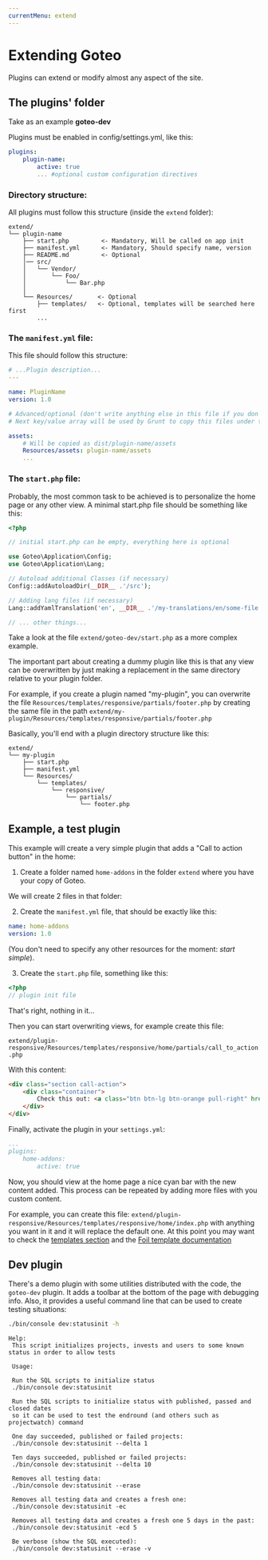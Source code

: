 ```yaml
---
currentMenu: extend
---
```

Extending Goteo
===============

Plugins can extend or modify almost any aspect of the site.

The plugins' folder
-------------------

Take as an example **goteo-dev**

Plugins must be enabled in config/settings.yml, like this:

```yaml
plugins:
    plugin-name:
        active: true
        ... #optional custom configuration directives
```

### Directory structure:

All plugins must follow this structure (inside the `extend` folder):

```
extend/
└── plugin-name
    ├── start.php         <- Mandatory, Will be called on app init
    ├── manifest.yml      <- Mandatory, Should specify name, version
    ├── README.md         <- Optional
    │── src/
    │   └── Vendor/
    │       └── Foo/
    │           └── Bar.php
    │
    └── Resources/       <- Optional
        ├── templates/   <- Optional, templates will be searched here first
        ...

```


### The `manifest.yml` file:

This file should follow this structure:

```yaml
# ...Plugin description...
---

name: PluginName
version: 1.0

# Advanced/optional (don't write anything else in this file if you don't known what your are doing):
# Next key/value array will be used by Grunt to copy this files under the "dist/" directory

assets:
    # Will be copied as dist/plugin-name/assets
    Resources/assets: plugin-name/assets
    ...
```


### The `start.php` file:

Probably, the most common task to be achieved is to personalize the home page or any other view. A minimal start.php file should be something like this:

```php
<?php

// initial start.php can be empty, everything here is optional

use Goteo\Application\Config;
use Goteo\Application\Lang;

// Autoload additional Classes (if necessary)
Config::addAutoloadDir(__DIR__ .'/src');

// Adding lang files (if necessary)
Lang::addYamlTranslation('en', __DIR__ .'/my-translations/en/some-file.yml');

// ... other things...

```

Take a look at the file  `extend/goteo-dev/start.php`  as a more complex example.

The important part about creating a dummy plugin like this is that any view can be overwritten by just making a replacement in the same directory relative to your plugin folder.

For example, if you create a plugin named "my-plugin", you can overwrite the file `Resources/templates/responsive/partials/footer.php` by creating the same file in the path `extend/my-plugin/Resources/templates/responsive/partials/footer.php`

Basically, you'll end with a plugin directory structure like this:

```
extend/
└── my-plugin
    ├── start.php
    ├── manifest.yml
    └── Resources/
        └── templates/
            └── responsive/
                └── partials/
                    └── footer.php

```


## Example, a test plugin

This example will create a very simple plugin that adds a "Call to action button" in the home:

1. Create a folder named `home-addons` in the folder `extend` where you have your copy of Goteo.

We will create 2 files in that folder:

2. Create the `manifest.yml` file, that should be exactly like this:

```yaml
name: home-addons
version: 1.0
```

(You don't need to specify any other resources for the moment: *start simple*).

3. Create the `start.php` file, something like this:

```php
<?php
// plugin init file
```

That's right, nothing in it...

Then you can start overwriting views, for example create this file:

`extend/plugin-responsive/Resources/templates/responsive/home/partials/call_to_action.php`

With this content:

```html
<div class="section call-action">
    <div class="container">
        Check this out: <a class="btn btn-lg btn-orange pull-right" href="www.goteo.org">Goteo rocks</a>
    </div>
</div>
```

Finally, activate the plugin in your `settings.yml`:

```yaml
...
plugins:
    home-addons:
        active: true
```


Now, you should view at the home page a nice cyan bar with the new content added.
This process can be repeated by adding more files with you custom content.

For example, you can create this file: `extend/plugin-responsive/Resources/templates/responsive/home/index.php` with anything you want in it and it will replace the default one. At this point you may want to check the [templates section](http://goteofoundation.github.io/goteo/docs/developers/templates.html) and the [Foil template documentation](https://foilphp.github.io/Foil/)


## Dev plugin

There's a demo plugin with some utilities distributed with the code, the  `goteo-dev` plugin.
It adds a toolbar at the bottom of the page with debugging info.
Also, it provides a useful command line that can be used to create testing situations:

```bash
./bin/console dev:statusinit -h
```

```
Help:
 This script initializes projects, invests and users to some known status in order to allow tests
 
 Usage:
 
 Run the SQL scripts to initialize status
 ./bin/console dev:statusinit
 
 Run the SQL scripts to initialize status with published, passed and closed dates
 so it can be used to test the endround (and others such as projectwatch) command
 
 One day succeeded, published or failed projects:
 ./bin/console dev:statusinit --delta 1
 
 Ten days succeeded, published or failed projects:
 ./bin/console dev:statusinit --delta 10
 
 Removes all testing data:
 ./bin/console dev:statusinit --erase
 
 Removes all testing data and creates a fresh one:
 ./bin/console dev:statusinit -ec
 
 Removes all testing data and creates a fresh one 5 days in the past:
 ./bin/console dev:statusinit -ecd 5
 
 Be verbose (show the SQL executed):
 ./bin/console dev:statusinit --erase -v

```
